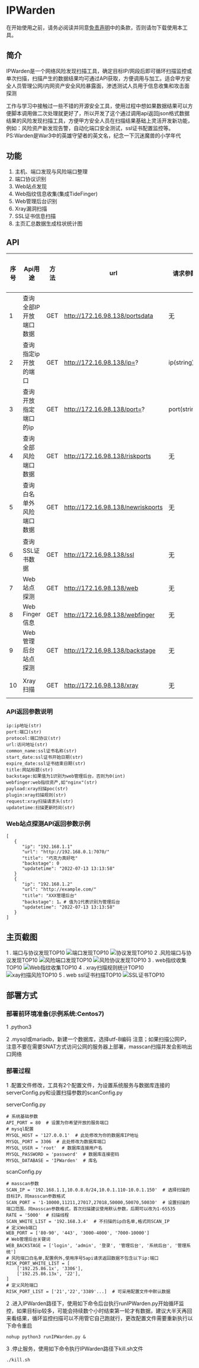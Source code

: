 # IPWarden

在开始使用之前，请务必阅读并同意[免责声明](Disclaimer.md)中的条款，否则请勿下载使用本工具。

## 简介

IPWarden是一个网络风险发现扫描工具，确定目标IP/网段后即可循环扫描监控或单次扫描，扫描产生的数据结果均可通过API获取，方便调用与加工。适合甲方安全人员管理公网/内网资产安全风险暴露面，渗透测试人员用于信息收集和攻击面探测

工作与学习中接触过一些不错的开源安全工具，使用过程中想如果数据结果可以方便脚本调用做二次处理就更好了，所以开发了这个通过调用api返回json格式数据结果的风险发现扫描工具，方便甲方安全人员在扫描结果基础上灵活开发新功能，例如：风险资产新发现告警，自动化端口安全测试，ssl证书配置监控等。PS:Warden是War3中的英雄守望者的英文名，纪念一下沉迷魔兽的小学年代

## 功能

1. 主机、端口发现与风险端口整理
2. 端口协议识别
3. Web站点发现
4. Web指纹信息收集(集成TideFinger)
5. Web管理后台识别
6. Xray漏洞扫描
7. SSL证书信息扫描
8. 主页汇总数据生成柱状统计图

## API


| 序号 | Api用途                  | 方法 | url                               | 请求参数     | 返回字段                                                  | 返回格式 |
| ---- | ------------------------ | ---- | --------------------------------- | ------------ | --------------------------------------------------------- | -------- |
| 1    | 查询全部IP开放端口数据   | GET  | http://172.16.98.138/portsdata    | 无           | ip, port, protocol, updatetime                            | json     |
| 2    | 查询指定ip开放的端口     | GET  | http://172.16.98.138/ip=?         | ip(string)   | port, protocol, updatetime                                | json     |
| 3    | 查询开放指定端口的ip     | GET  | http://172.16.98.138/port=?       | port(string) | ip, updatetime                                            | json     |
| 4    | 查询全部风险端口数据     | GET  | http://172.16.98.138/riskports    | 无           | 同序号1                                                   | json     |
| 5    | 查询白名单外风险端口数据 | GET  | http://172.16.98.138/newriskports | 无           | 同序号1                                                   | json     |
| 6    | 查询SSL证书数据          | GET  | http://172.16.98.138/ssl          | 无           | ip, url, common_name, start_date, expire_date, updatetime | json     |
| 7    | Web站点探测              | GET  | http://172.16.98.138/web          | 无           | ip, url, title, backstage, updatetime                     | json     |
| 8    | Web Finger信息           | GET  | http://172.16.98.138/webfinger    | 无           | url, title, webfinger, updatetime                         | json     |
| 9    | Web管理后台站点探测      | GET  | http://172.16.98.138/backstage    | 无           | 同序号7                                                   | json     |
| 10   | Xray扫描                 | GET  | http://172.16.98.138/xray         | 无           | url, payload, plugin, request, updatetime                 | json     |

### API返回参数说明
```
ip:ip地址(str)
port:端口(str)
protocol:端口协议(str)
url:访问地址(str)
common_name:ssl证书名称(str)
start_date:ssl证书开始日期(str)
expire_date:ssl证书结束日期(str)
title:网站标题(str)
backstage:如果值为1识别为web管理后台，否则为0(int)
webfinger:web指纹资产,如"nginx"(str)
payload:xray扫描poc(str)
plugin:xray扫描规则(str)
request:xray扫描请求头(str)
updatetime:扫描更新时间(str)
```

### Web站点探测API返回参数示例
```
[
   {
      "ip": "192.168.1.1"
      "url": "http://192.168.0.1:7070/"
      "title": "巧克力真好吃"
      "backstage": 0
      "updatetime": "2022-07-13 13:13:58"
   }
   {
      "ip": "192.168.1.2"
      "url": "http://example.com/"
      "title": "XXX管理后台"
      "backstage": 1。# 值为1代表识别为管理后台
      "updatetime": "2022-07-13 13:13:58"
   }
]
```

## 主页截图

1 . 端口与协议发现TOP10
   ![端口发现TOP10](./img/port.png)
   ![协议发现TOP10](./img/protocol.png)
2 .风险端口与协议发现TOP10
   ![风险端口发现TOP10](./img/riskport.png)
   ![风险协议发现TOP10](./img/riskprotocol.png)
3 . web指纹收集TOP10
   ![Web指纹收集TOP10](./img/webfinger.png)
4 . xray扫描规则统计TOP10
   ![xay扫描风险TOP10](./img/xray.png)
5 . web ssl证书扫描TOP10
   ![SSL证书TOP10](./img/ssl.png)

## 部署方式
### 部署前环境准备(示例系统:Centos7)
1 .python3

2 .mysql或mariadb，新建一个数据库，选择utf-8编码
注意；如果扫描公网IP，注意不要在需要SNAT方式访问公网的服务器上部署，masscan扫描并发会影响出口网络
### 部署过程
1 .配置文件修改，工具有2个配置文件，为设置系统服务与数据库连接的serverConfig.py和设置扫描参数的scanConfig.py

serverConfig.py
```
# 系统基础参数
API_PORT = 80  # 设置为你希望开放的服务端口
# mysql配置
MYSQL_HOST = '127.0.0.1'  # 此处修改为你的数据库IP地址
MYSQL_PORT = 3306  # 此处修改为数据库端口
MYSQL_USER = 'root'  # 数据库连接用户名
MYSQL_PASSWORD = 'password'  # 数据库连接密码
MYSQL_DATABASE = 'IPWarden'  # 库名
```
scanConfig.py
```
# masscan参数
SCAN_IP = '192.168.1.1,10.0.8.0/24,10.0.1.110-10.0.1.150'  # 选择扫描的目标IP，同masscan参数格式
SCAN_PORT = '1-10000,11211,27017,27018,50000,50070,50030'  # 设置扫描的端口范围，同masscan参数格式，首次扫描建议使用默认参数，后期可以改为1-65535
RATE = '5000'  # 扫描线程
SCAN_WHITE_LIST = '192.168.3.4'  # 不扫描的ip白名单,格式同SCAN_IP
# 定义Web端口
WEB_PORT = ['80-90', '443', '3000-4000', '7000-10000']
# Web管理后台关键词
WEB_BACKSTAGE = ['login', 'admin', '登录', '管理后台', '系统后台', '管理系统']
# 风险端口白名单,配置例外,使用序号5api请求返回数据不包含以下ip:端口
RISK_PORT_WHITE_LIST = [
    ['192.25.86.1x', '3306'],
    ['192.25.86.13x', '22'],
]
# 定义风险端口
RISK_PORT_LIST = ['21','22','3389'...]  # 可采用配置文件中默认数据
```
2 .进入IPWarden路径下，使用如下命令后台执行runIPWarden.py开始循环监控，如果目标ip较多，可能会持续数个小时结束第一轮才有数据，建议大半天再回来看结果，循环监控扫描可以不用管它自己跑就行，更改配置文件需要重新执行以下命令重启
```
nohup python3 runIPWarden.py &
```
3 .停止服务，使用如下命令执行IPWarden路径下kill.sh文件
```
./kill.sh
```


